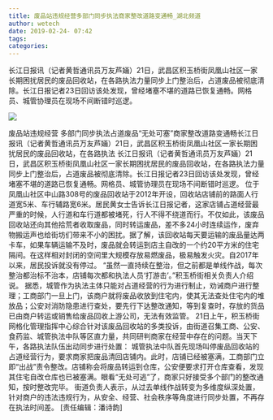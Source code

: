 ```yaml
---
title: 废品站违规经营多部门同步执法商家整改道路变通畅_湖北频道
author: wetech
date: 2019-02-24- 07:42
tags: 
categories: 
---
```

长江日报讯（记者黄哲通讯员万友芦婳）21日，武昌区积玉桥街凤凰山社区一家长期困扰居民的废品回收站，在各路执法力量同步上门整治后，占道废品被彻底清除。长江日报记者23日回访该处发现，曾经堵塞不堪的道路已恢复通畅。网格员、城管协理员在现场不间断错时巡逻。
<!-- more -->
                
<img align="center" border="0" src="http://p2.ifengimg.com/a/2016/0810/204c433878d5cf9size1_w16_h16.png" />
                
            
废品站违规经营 多部门同步执法占道废品“无处可塞”商家整改道路变通畅长江日报讯（记者黄哲通讯员万友芦婳）21日，武昌区积玉桥街凤凰山社区一家长期困扰居民的废品回收站，在各路执法
长江日报讯（记者黄哲通讯员万友芦婳）21日，武昌区积玉桥街凤凰山社区一家长期困扰居民的废品回收站，在各路执法力量同步上门整治后，占道废品被彻底清除。长江日报记者23日回访该处发现，曾经堵塞不堪的道路已恢复通畅。网格员、城管协理员在现场不间断错时巡逻。
位于凤凰山社区中山路308号的废品回收站于2012年开设，回收站店铺前的路面人行道宽5米、车行辅路宽6米。居民黄女士告诉长江日报记者，这家店铺占道经营最严重的时候，人行道和车行道都被堵死，行人不得不绕道而行。不仅如此，该废品回收站还向其他拾荒者收取废品，同时转运废品，差不多24小时连续运作，废弃物搬运声也给街坊们带来不小的困扰。据了解，该回收站每天要运输的废品量达两卡车，如果车辆运输不及时，废品就会转运到店主自改的一个约20平方米的住宅隔间。在这样相对封闭的空间里大规模存放易燃废品，极易触发火灾。自2017年以来，居民投诉就没有停过。
“虽然一直持续在整治，但之前都是单线作战，每次整治都治标不治本，店铺每次都和执法人员‘打游击’。”积玉桥街相关负责人介绍说。
据悉，城管作为执法主体只能对占道经营的行为进行制止，劝诫商户进行整理；工商部门一旦上门，该商户就将废品收放到住宅内，使其无法查处住宅内的堆放品；公安对消防隐患进行查处，要先行下达整改通知，等到复查时，存放的货品已由商户转运或销售给废品回收上游公司，无法有效监管。
21日上午，积玉桥街网格化管理指挥中心综合针对该废品回收站的多类投诉，由街道召集工商、公安、食药监、城管执法中队等区直力量，共同研判商家在经营中存在的问题。当天下午，各路执法队伍出动同步进行处置：
城管执法中队首先现场叫停废品回收站的占道经营行为，要求商家把废品清回店铺内。此时，店铺已经被塞满，工商部门立即“出战”责令整改。店铺称会将废品转运到仓库，公安便要求打开仓库查看，发现其住宅自改仓库也已被塞满。眼看“无处可逃”了，商家只好接受多个部门的整改通知，按时整改完毕。
街道负责人表示，从过去单线作战转变为多维度纵深处置，针对商户的违法违规行为，从安全、经营、社会秩序等角度进行同步处置，不再存在执法时间差。
[责任编辑：潘诗韵]
            
